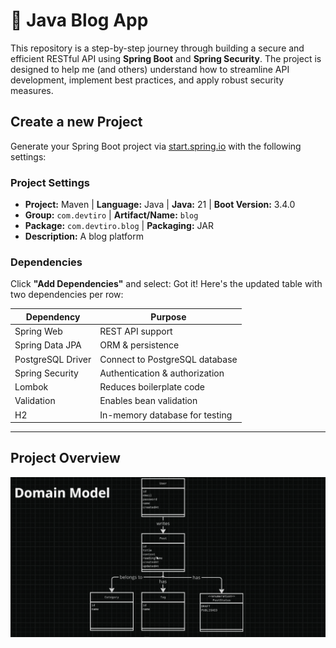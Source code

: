 # 🚀 Java Blog App

This repository is a step-by-step journey through building a secure and efficient RESTful API using **Spring Boot** and **Spring Security**. The project is designed to help me (and others) understand how to streamline API development, implement best practices, and apply robust security measures.

## Create a new Project

Generate your Spring Boot project via [start.spring.io](https://start.spring.io) with the following settings:

### Project Settings
- **Project:** Maven | **Language:** Java | **Java:** 21 | **Boot Version:** 3.4.0
- **Group:** `com.devtiro` | **Artifact/Name:** `blog`
- **Package:** `com.devtiro.blog` | **Packaging:** JAR
- **Description:** A blog platform

### Dependencies
Click **"Add Dependencies"** and select:
Got it! Here's the updated table with two dependencies per row:

| Dependency         | Purpose                                |
|--------------------|----------------------------------------|
| Spring Web         | REST API support                       |
| Spring Data JPA    | ORM & persistence                      |
| PostgreSQL Driver  | Connect to PostgreSQL database         |
| Spring Security    | Authentication & authorization         |
| Lombok             | Reduces boilerplate code               |
| Validation         | Enables bean validation                |
| H2                 | In-memory database for testing         |

---

## Project Overview

![Image](readme_images/domain_model.png)